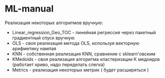 # ML-manual
Реализация некоторых алгоритмов вручную:
- Linear_regression_Geo_TOC - линейная регрессия через пакетный градиентный спуск вручную
- OLS - своя реализация метода OLS, используя векторную арифметику нампая
- KNN - собственная реализация KNN, сравнение с sklearn'овским
- KMedoids - своя реализация алгоритма кластеризации К медоидов (работает криво, надо переделать слегка)
- Metrics - реализация некоторых метрик ( будет расширяться )

